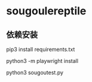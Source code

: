 # sougoulereptile


## 依赖安装

pip3 install requirements.txt

python3 -m playwright install

python3 sougoutest.py
